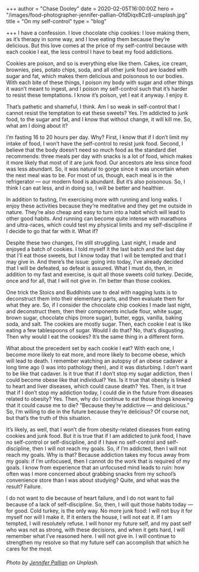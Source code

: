 +++
author = "Chase Dooley"
date = 2020-02-05T16:00:00Z
hero = "/images/food-photographer-jennifer-pallian-OfdDiqx8Cz8-unsplash.jpg"
title = "On my self-control"
type = "blog"

+++
I have a confession. I love chocolate chip cookies: I love making them, as it’s therapy in some way, and I love eating them because they’re delicious. But this love comes at the price of my self-control because with each cookie I eat, the less control I have to beat my food addictions.

Cookies are poison, and so is everything else like them. Cakes, ice cream, brownies, pies, potato chips, soda, and all other junk food are loaded with sugar and fat, which makes them delicious and poisonous to our bodies. With each bite of these things, I poison my body with sugar and other things it wasn’t meant to ingest, and I poison my self-control such that it’s harder to resist these temptations. I know it’s poison, yet I eat it anyway. I enjoy it.

That’s pathetic and shameful, I think. Am I so weak in self-control that I cannot resist the temptation to eat these sweets? Yes. I’m addicted to junk food, to the sugar and fat, and I know that without change, it will kill me. So, what am I doing about it?

I’m fasting 16 to 20 hours per day. Why? First, I know that if I don’t limit my intake of food, I won’t have the self-control to resist junk food. Second, I believe that the body doesn’t need so much food as the standard diet recommends: three meals per day with snacks is a lot of food, which makes it more likely that most of it are junk food. Our ancestors ate less since food was less abundant. So, it was natural to gorge since it was uncertain when the next meal was to be. For most of us, though, each meal is in the refrigerator — our modern food is abundant. But it’s also poisonous. So, I think I can eat less, and in doing so, I will be better and healthier.

In addition to fasting, I’m exercising more with running and long walks. I enjoy these activities because they’re meditative and they get me outside in nature. They’re also cheap and easy to turn into a habit which will lead to other good habits. And running can become quite intense with marathons and ultra-races, which could test my physical limits and my self-discipline if I decide to go that far with it. What if?

Despite these two changes, I’m still struggling. Last night, I made and enjoyed a batch of cookies. I told myself it the last batch and the last day that I’ll eat those sweets, but I know today that I will be tempted and that I may give in. And there’s the issue: going into today, I’ve already decided that I will be defeated, so defeat is assured. What I must do, then, in addition to my fast and exercise, is quit all those sweets cold turkey. Decide, once and for all, that I will not give in. I’m better than those cookies.

One trick the Stoics and Buddhists use to deal with nagging lusts is to deconstruct them into their elementary parts, and then evaluate them for what they are. So, if I consider the chocolate chip cookies I made last night, and deconstruct them, then their components include flour, white sugar, brown sugar, chocolate chips (more sugar), butter, eggs, vanilla, baking soda, and salt. The cookies are mostly sugar. Then, each cookie I eat is like eating a few tablespoons of sugar. Would I do that? No, that’s disgusting. Then why would I eat the cookies? It’s the same thing in a different form.

What about the precedent set by each cookie I eat? With each one, I become more likely to eat more, and more likely to become obese, which will lead to death. I remember watching an autopsy of an obese cadaver a long time ago (I was into pathology then), and it was disturbing. I don’t want to be like that cadaver. Is it true that if I don’t stop my sugar addiction, then I could become obese like that individual? Yes. Is it true that obesity is linked to heart and liver diseases, which could cause death? Yes. Then, is it true that if I don’t stop my addiction today, I could die in the future from diseases related to obesity? Yes. Then, why do I continue to eat those things knowing that it could cause me to die? “Because they’re addictive — and delicious.” So, I’m willing to die in the future because they’re delicious? Of course not, but that’s the truth of this situation.

It’s likely, as well, that I won’t die from obesity-related diseases from eating cookies and junk food. But it is true that if I am addicted to junk food, I have no self-control or self-discipline, and if I have no self-control and self-discipline, then I will not reach my goals. So, if I’m addicted, then I will not reach my goals. Why is that? Because addiction takes my focus away from my goals: if I’m unfocused, then I cannot do the work that is required of my goals. I know from experience that an unfocused mind leads to ruin: how often was I more concerned about grabbing snacks from my school’s convenience store than I was about studying? Quite, and what was the result? Failure.

I do not want to die because of heart failure, and I do not want to fail because of a lack of self-discipline. So, then, I will quit those habits today — for good. Cold turkey, is the only way. No more junk food: I will not buy it for myself nor will I make it. If it enters the house, I will not eat it. If I am tempted, I will resolutely refuse. I will honor my future self, and my past self who was not as strong, with these decisions, and when it gets hard, I will remember what I’ve reasoned here. I will not give in. I will continue to strengthen my resolve so that my future self can accomplish that which he cares for the most.

###### _Photo by_ [_Jennifer Pallian_](https://unsplash.com/@foodess?utm_source=unsplash&utm_medium=referral&utm_content=creditCopyText "Jennifer Pallian on Unplash") _on Unplash._